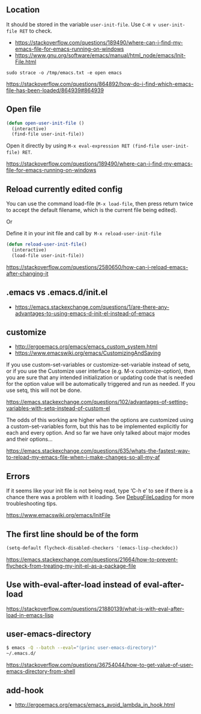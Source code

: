 ## Location

It should be stored in the variable `user-init-file`. Use `C-H v user-init-file RET` to check.

- https://stackoverflow.com/questions/189490/where-can-i-find-my-emacs-file-for-emacs-running-on-windows
- https://www.gnu.org/software/emacs/manual/html_node/emacs/Init-File.html

`sudo strace -o /tmp/emacs.txt -e open emacs`

https://stackoverflow.com/questions/864892/how-do-i-find-which-emacs-file-has-been-loaded/864939#864939

## Open file

```lisp
(defun open-user-init-file ()
  (interactive)
  (find-file user-init-file))
```

Open it directly by using `M-x eval-expression RET (find-file user-init-file) RET`.

https://stackoverflow.com/questions/189490/where-can-i-find-my-emacs-file-for-emacs-running-on-windows

## Reload currently edited config

You can use the command load-file (`M-x load-file`, then press return twice to accept the default filename, which is the current file being edited).

Or

Define it in your init file and call by` M-x reload-user-init-file`

```lisp
(defun reload-user-init-file()
  (interactive)
  (load-file user-init-file))
```

https://stackoverflow.com/questions/2580650/how-can-i-reload-emacs-after-changing-it

## .emacs vs .emacs.d/init.el

- https://emacs.stackexchange.com/questions/1/are-there-any-advantages-to-using-emacs-d-init-el-instead-of-emacs

## customize

- http://ergoemacs.org/emacs/emacs_custom_system.html
- https://www.emacswiki.org/emacs/CustomizingAndSaving


If you use custom-set-variables or customize-set-variable instead of setq, or if you use the Customize user interface (e.g. M-x customize-option), then you are sure that any intended initialization or updating code that is needed for the option value will be automatically triggered and run as needed. If you use setq, this will not be done.


https://emacs.stackexchange.com/questions/102/advantages-of-setting-variables-with-setq-instead-of-custom-el

The odds of this working are higher when the options are customized using a custom-set-variables form, but this has to be implemented explicitly for each and every option. And so far we have only talked about major modes and their options...

https://emacs.stackexchange.com/questions/635/whats-the-fastest-way-to-reload-my-emacs-file-when-i-make-changes-so-all-my-af

## Errors

If it seems like your init file is not being read, type ‘C-h e’ to see if there is a chance there was a problem with it loading. See [DebugFileLoading](https://www.emacswiki.org/emacs/DebugFileLoading) for more troubleshooting tips.

https://www.emacswiki.org/emacs/InitFile

## The first line should be of the form

```lisp
(setq-default flycheck-disabled-checkers '(emacs-lisp-checkdoc))
```

https://emacs.stackexchange.com/questions/21664/how-to-prevent-flycheck-from-treating-my-init-el-as-a-package-file

## Use with-eval-after-load instead of eval-after-load

https://stackoverflow.com/questions/21880139/what-is-with-eval-after-load-in-emacs-lisp

## user-emacs-directory

```bash
$ emacs -Q --batch --eval="(princ user-emacs-directory)"                                                                                                                        
~/.emacs.d/
```

https://stackoverflow.com/questions/36754044/how-to-get-value-of-user-emacs-directory-from-shell

## add-hook

- http://ergoemacs.org/emacs/emacs_avoid_lambda_in_hook.html